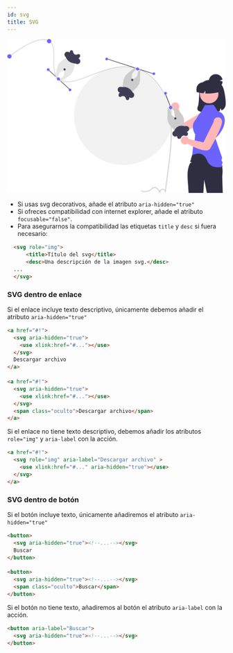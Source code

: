 ```yaml
---
id: svg
title: SVG
---
```


![ ](/img/svg.svg) 



- Si usas svg decorativos, añade el atributo `aria-hidden="true"`
- Si ofreces compatibilidad con internet explorer, añade el atributo `focusable="false"`.
- Para asegurarnos la compatibilidad las etiquetas `title` y `desc` si fuera necesario:
```html
  <svg role="img">
      <title>Título del svg</title>
      <desc>Una descripción de la imagen svg.</desc>
  ...
  </svg>
```

### SVG dentro de enlace

Si el enlace incluye texto descriptivo, únicamente debemos añadir el atributo `aria-hidden="true"`

```html
<a href="#!">
  <svg aria-hidden="true">
    <use xlink:href="#..."></use>
  </svg>
  Descargar archivo
</a>

<a href="#!">
  <svg aria-hidden="true">
    <use xlink:href="#..."></use>
  </svg>
  <span class="oculto">Descargar archivo</span>
</a>
```

Si el enlace no tiene texto descriptivo, debemos añadir los atributos `role="img"` y `aria-label` con la acción.

```html
<a href="#!">
  <svg role="img" aria-label="Descargar archivo" >
    <use xlink:href="#..." aria-hidden="true"></use>
  </svg>
</a>
```

### SVG dentro de botón

Si el botón incluye texto, únicamente añadiremos el atributo `aria-hidden="true"`

```html
<button>
  <svg aria-hidden="true"><!--...--></svg>
  Buscar
</button>

<button>
  <svg aria-hidden="true"><!--...--></svg>
  <span class="oculto">Buscar</span>
</button>
```

Si el botón no tiene texto, añadiremos al botón el atributo `aria-label` con la acción.

```html
<button aria-label="Buscar">
  <svg aria-hidden="true"><!--...--></svg>
</button>
```